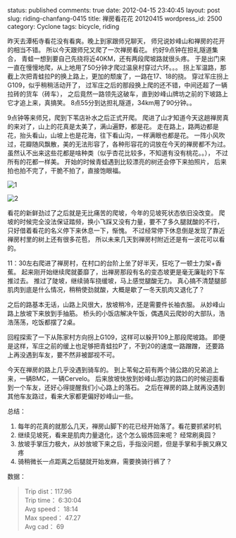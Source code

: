 status: published
comments: true
date: 2012-04-15 23:40:45
layout: post
slug: riding-chanfang-0415
title: 禅房看花花 20120415
wordpress_id: 2500
category: Cyclone
tags: bicycle, riding

昨天去潭柘寺看花没有看爽。晚上到家跟师兄聊天，
师兄说妙峰山和禅房的花开的相当不错。
所以今天跟师兄又爬了一次禅房看花。
约好9点钟在担礼隧道集合，
青蛙一想到要自己先挠将近40KM，还有两段爬坡路就很头疼。
于是出门来一直在慢慢地爬，从上地用了50分钟才爬过温泉村穿过六环。。。
拐上军温路，那截上次把青蛙拉P的换上路上，更加的颓废了，一路在17、18的挠。
穿过军庄拐上G109，似乎稍稍活动开了，
过军庄之后的那段换上爬的还不错，中间还超了一辆拉砖的货车（砖车），
之后竟然一路领先这破车，直到妙峰山牌坊之前的下坡路上它才追上来，真搞笑。
8点55分到达担礼隧道，34km用了90分钟。。

9点钟等来师兄，爬到下苇店补水之后正式开爬。
爬进了山才知道今天这趟禅房真的来对了，山上的花真是太美了，满山遍野，都是花。
走在路上，路两边都是花，抬头看山，山坡上也是花海，往下看山沟，一样满眼也都是花。
一阵小风吹过，花瓣随风飘散，美的无法形容了，各种形容花的词放在今天的禅房都不为过。
虽然认不出来这些花都是啥种类（似乎杏花比较多，不知道有没有桃花。。），
不过所有的花都一样美。
开始的时候青蛙遇到比较漂亮的树还会停下来拍照片，
后来拍也拍不完了，干脆不拍了，直接饱眼福。

![1](https://lh6.googleusercontent.com/-54hBgd4VRzc/T4rrbKdz58I/AAAAAAAAHZY/VgO7TUXX--g/s800/2012-04-15_10-40-47_172.jpg)

![2](https://lh6.googleusercontent.com/-FUrpXhflyU4/T4rre8Q4zaI/AAAAAAAAHZg/gVcoB-_GXEU/s800/2012-04-15_10-40-35_56.jpg)

看花的新鲜劲过了之后就是无比痛苦的爬坡，今年的见坡死状态依旧没改变。
爬坡的时候完全没法保证踏频，换小飞踩又没有力量，要不了多久腿就酸的不行，
只好借着看花的名义停下来休息一下，惭愧。
不过经常停下休息倒是发现了靠近禅房村里的树上还有很多花苞，
所以未来几天到禅房村附近还是有一波花可以看的。

11：30左右爬进了禅房村，在村口的台阶上坐了好半天，狂吃了一顿士力架+香蕉。
起来刚开始继续爬就萎靡了，出禅房那段有名的变态坡更是毫无廉耻的下车推过去。
推过了陡坡，继续骑车挠缓坡，马上感觉腿酸无力。
真心搞不清楚腿部肌肉到底是什么情况，稍稍使劲就酸，大概是歇了一冬天肌肉又退化了？

之后的路基本无话，山路上风很大，放坡稍冷，还是需要件长袖衣服。
从妙峰山路上放坡下来放到手抽筋。
桥头的小饭店解决午饭，偶遇风云爬妙的大部队，浩浩荡荡，吃饭都摆了2桌。

回程探索了一下从陈家村方向拐上G109，这样可以躲开109上那段爬坡路。
即便是这样，军庄之前的缓上也足够把青蛙拉P了，不到20的速度一路蹭蹭，
还要路上再没遇到车友，要不然非被鄙视不可。

今天在禅房的路上几乎没遇到骑车的。
到上苇甸之前有两个骑公路的兄弟追上来，一辆BMC，一辆Cervelo。
后来放坡快放到妙峰山那边的路口的时候迎面看到一个车友，还好心得提醒我们小心路上的落石。
之后在禅房的路上就再没遇到其他车友路过，看来大家都更偏好妙峰山一些。

总结：

  1. 每年的花真的就那么几天，禅房山脚下的花已经开始落了。看花要抓紧时机
  1. 继续见坡死，看来是肌肉力量退化，这个怎么锻炼回来呢？ 经常刷奥园？
  1. 放坡手掌压力极大，从妙放坡下来之后，手指没问题，但是手掌和手腕又麻又疼
  1. 骑稍微长一点距离之后腿就开始发麻，需要换骑行裤了？


数据：

> Trip dist：117.96 <br />
> Trip time： 6:30:04 <br />
> Avg speed： 18:14 <br />
> Max speed： 47.27 <br />
> Avg cad： 69
